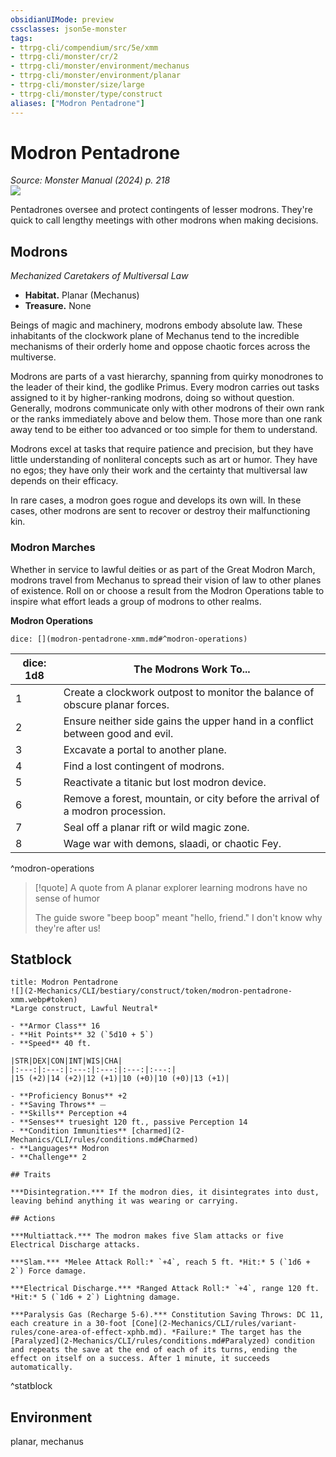 ```yaml
---
obsidianUIMode: preview
cssclasses: json5e-monster
tags:
- ttrpg-cli/compendium/src/5e/xmm
- ttrpg-cli/monster/cr/2
- ttrpg-cli/monster/environment/mechanus
- ttrpg-cli/monster/environment/planar
- ttrpg-cli/monster/size/large
- ttrpg-cli/monster/type/construct
aliases: ["Modron Pentadrone"]
---
```

# Modron Pentadrone
*Source: Monster Manual (2024) p. 218*  
![](2-Mechanics/CLI/bestiary/construct/img/modron-pentadrone.webp#right)

Pentadrones oversee and protect contingents of lesser modrons. They're quick to call lengthy meetings with other modrons when making decisions.

## Modrons

*Mechanized Caretakers of Multiversal Law*

- **Habitat.** Planar (Mechanus)  
- **Treasure.** None  

Beings of magic and machinery, modrons embody absolute law. These inhabitants of the clockwork plane of Mechanus tend to the incredible mechanisms of their orderly home and oppose chaotic forces across the multiverse.

Modrons are parts of a vast hierarchy, spanning from quirky monodrones to the leader of their kind, the godlike Primus. Every modron carries out tasks assigned to it by higher-ranking modrons, doing so without question. Generally, modrons communicate only with other modrons of their own rank or the ranks immediately above and below them. Those more than one rank away tend to be either too advanced or too simple for them to understand.

Modrons excel at tasks that require patience and precision, but they have little understanding of nonliteral concepts such as art or humor. They have no egos; they have only their work and the certainty that multiversal law depends on their efficacy.

In rare cases, a modron goes rogue and develops its own will. In these cases, other modrons are sent to recover or destroy their malfunctioning kin.

### Modron Marches

Whether in service to lawful deities or as part of the Great Modron March, modrons travel from Mechanus to spread their vision of law to other planes of existence. Roll on or choose a result from the Modron Operations table to inspire what effort leads a group of modrons to other realms.

**Modron Operations**

`dice: [](modron-pentadrone-xmm.md#^modron-operations)`

| dice: 1d8 | The Modrons Work To... |
|-----------|------------------------|
| 1 | Create a clockwork outpost to monitor the balance of obscure planar forces. |
| 2 | Ensure neither side gains the upper hand in a conflict between good and evil. |
| 3 | Excavate a portal to another plane. |
| 4 | Find a lost contingent of modrons. |
| 5 | Reactivate a titanic but lost modron device. |
| 6 | Remove a forest, mountain, or city before the arrival of a modron procession. |
| 7 | Seal off a planar rift or wild magic zone. |
| 8 | Wage war with demons, slaadi, or chaotic Fey. |
^modron-operations

> [!quote] A quote from A planar explorer learning modrons have no sense of humor  
> 
> The guide swore "beep boop" meant "hello, friend." I don't know why they're after us!


## Statblock

```ad-statblock
title: Modron Pentadrone
![](2-Mechanics/CLI/bestiary/construct/token/modron-pentadrone-xmm.webp#token)
*Large construct, Lawful Neutral*

- **Armor Class** 16 
- **Hit Points** 32 (`5d10 + 5`) 
- **Speed** 40 ft.

|STR|DEX|CON|INT|WIS|CHA|
|:---:|:---:|:---:|:---:|:---:|:---:|
|15 (+2)|14 (+2)|12 (+1)|10 (+0)|10 (+0)|13 (+1)|

- **Proficiency Bonus** +2
- **Saving Throws** ⏤
- **Skills** Perception +4
- **Senses** truesight 120 ft., passive Perception 14
- **Condition Immunities** [charmed](2-Mechanics/CLI/rules/conditions.md#Charmed)
- **Languages** Modron
- **Challenge** 2

## Traits

***Disintegration.*** If the modron dies, it disintegrates into dust, leaving behind anything it was wearing or carrying.

## Actions

***Multiattack.*** The modron makes five Slam attacks or five Electrical Discharge attacks.

***Slam.*** *Melee Attack Roll:* `+4`, reach 5 ft. *Hit:* 5 (`1d6 + 2`) Force damage.

***Electrical Discharge.*** *Ranged Attack Roll:* `+4`, range 120 ft. *Hit:* 5 (`1d6 + 2`) Lightning damage.

***Paralysis Gas (Recharge 5-6).*** Constitution Saving Throws: DC 11, each creature in a 30-foot [Cone](2-Mechanics/CLI/rules/variant-rules/cone-area-of-effect-xphb.md). *Failure:* The target has the [Paralyzed](2-Mechanics/CLI/rules/conditions.md#Paralyzed) condition and repeats the save at the end of each of its turns, ending the effect on itself on a success. After 1 minute, it succeeds automatically.
```
^statblock

## Environment

planar, mechanus